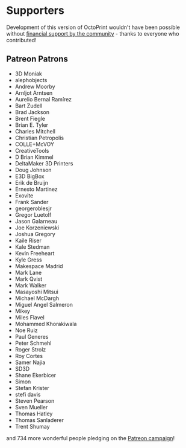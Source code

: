 # Supporters 

Development of this version of OctoPrint wouldn't have been possible without
[financial support by the community](http://octoprint.org/support-octoprint/) -
thanks to everyone who contributed!

## Patreon Patrons

  * 3D Moniak
  * alephobjects 
  * Andrew Moorby
  * Arnljot Arntsen
  * Aurelio Bernal Ramírez
  * Bart Zudell
  * Brad Jackson
  * Brent Fiegle
  * Brian E. Tyler
  * Charles Mitchell
  * Christian Petropolis
  * COLLE+McVOY 
  * CreativeTools 
  * D Brian Kimmel
  * DeltaMaker 3D Printers
  * Doug Johnson
  * E3D BigBox
  * Erik de Bruijn
  * Ernesto Martinez
  * Exovite 
  * Frank Sander
  * georgeroblesjr 
  * Gregor Luetolf
  * Jason Galarneau
  * Joe Korzeniewski
  * Joshua Gregory
  * Kaile Riser
  * Kale Stedman
  * Kevin Freeheart
  * Kyle Gress
  * Makespace Madrid
  * Mark Lane
  * Mark Qvist
  * Mark Walker
  * Masayoshi Mitsui
  * Michael McDargh
  * Miguel Angel Salmeron
  * Mikey 
  * Miles Flavel
  * Mohammed Khorakiwala
  * Noe Ruiz
  * Paul Generes
  * Peter Schmehl
  * Roger Strolz
  * Roy Cortes
  * Samer Najia
  * SD3D 
  * Shane Ekerbicer
  * Simon 
  * Stefan Krister
  * stefi davis
  * Steven Pearson
  * Sven Mueller
  * Thomas Hatley
  * Thomas Sanladerer
  * Trent Shumay

and 734 more wonderful people pledging on the [Patreon campaign](https://patreon.com/foosel)!
